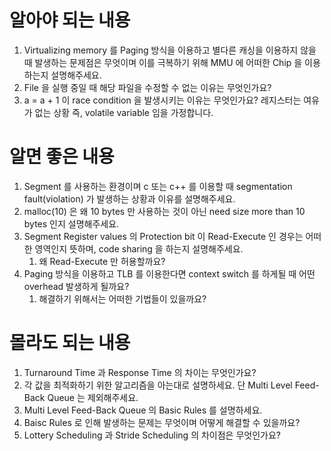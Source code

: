 # 알아야 되는 내용

1. Virtualizing memory 를 Paging 방식을 이용하고 별다른 캐싱을 이용하지 않을 때 발생하는 문제점은 무엇이며 이를 극복하기 위해 MMU 에 어떠한 Chip 을 이용하는지 설명해주세요.
2. File 을 실행 중일 때 해당 파일을 수정할 수 없는 이유는 무엇인가요?
3. a = a + 1 이 race condition 을 발생시키는 이유는 무엇인가요? 레지스터는 여유가 없는 상황 즉, volatile variable 임을 가정합니다.

# 알면 좋은 내용

1. Segment 를 사용하는 환경이며 c 또는 c++ 를 이용할 때 segmentation fault(violation) 가 발생하는 상황과 이유를 설명해주세요.
2. malloc(10) 은 왜 10 bytes 만 사용하는 것이 아닌 need size more than 10 bytes 인지 설명해주세요.
3. Segment Register values 의 Protection bit 이 Read-Execute 인 경우는 어떠한 영역인지 뜻하며, code sharing 을 하는지 설명해주세요.
   1. 왜 Read-Execute 만 허용할까요?
4. Paging 방식을 이용하고 TLB 를 이용한다면 context switch 를 하게될 때 어떤 overhead 발생하게 될까요?
   1. 해결하기 위해서는 어떠한 기법들이 있을까요?

# 몰라도 되는 내용

1. Turnaround Time 과 Response Time 의 차이는 무엇인가요?
2. 각 값을 최적화하기 위한 알고리즘을 아는대로 설명하세요. 단 Multi Level Feed-Back Queue 는 제외해주세요.
3. Multi Level Feed-Back Queue 의 Basic Rules 를 설명하세요.
4. Baisc Rules 로 인해 발생하는 문제는 무엇이며 어떻게 해결할 수 있을까요?
5. Lottery Scheduling 과 Stride Scheduling 의 차이점은 무엇인가요?
